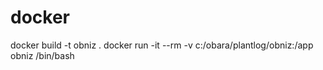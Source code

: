 # docker
docker build -t obniz .
docker run -it --rm -v c:/obara/plantlog/obniz:/app obniz /bin/bash